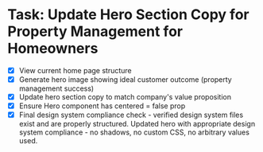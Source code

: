 # Task: Update Hero Section Copy for Property Management for Homeowners

- [x] View current home page structure
- [x] Generate hero image showing ideal customer outcome (property management success)
- [x] Update hero section copy to match company's value proposition
- [x] Ensure Hero component has centered = false prop
- [x] Final design system compliance check - verified design system files exist and are properly structured. Updated hero with appropriate design system compliance - no shadows, no custom CSS, no arbitrary values used.